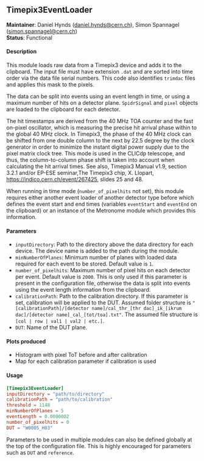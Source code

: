 ## Timepix3EventLoader
**Maintainer**: Daniel Hynds (<daniel.hynds@cern.ch>), Simon Spannagel (<simon.spannagel@cern.ch>)  
**Status**: Functional

#### Description
This module loads raw data from a Timepix3 device and adds it to the clipboard. The input file must have extension `.dat` and are sorted into time order via the data file serial numbers. This code also identifies `trimdac` files and applies this mask to the pixels.

The data can be split into events using an event length in time, or using a maximum number of hits on a detector plane. `SpidrSignal` and `pixel` objects are loaded to the clipboard for each detector.

The hit timestamps are derived from the 40 MHz TOA counter and the fast on-pixel oscillator, which is measuring the precise hit arrival phase within to the global 40 MHz clock. In Timepix3, the phase of the 40 MHz clock can be shifted from one double column to the next by 22.5 degree by the clock generator in order to minimize the instant digital power supply due to the pixel matrix clock tree. This mode is used in the CLICdp telescope, and thus, the column-to-column phase shift is taken into account when calculating the hit arrival times. See also, Timepix3 Manual v1.9, section 3.2.1 and/or EP-ESE seminar,The Timepix3 chip, X. Llopart, https://indico.cern.ch/event/267425, slides 25 and 48.

When running in time mode (`number_of_pixelhits` not set), this module requires either another event loader of another detector type before which defines the event start and end times (variables `eventStart` and `eventEnd` on the clipboard) or an instance of the Metronome module which provides this information.

#### Parameters
* `inputDirectory`: Path to the directory above the data directory for each device. The device name is added to the path during the module.
* `minNumberOfPlanes`: Minimum number of planes with loaded data required for each event to be stored. Default value is `1`.
* `number_of_pixelhits`: Maximum number of pixel hits on each detector per event. Default value is `2000`. This is only used if this parameter is present in the configuration file, otherwise the data is split into events using the event length information from the clipboard.
* `calibrationPath`: Path to the calibration directory. If this parameter is set, calibration will be applied to the DUT. Assumed folder structure is `"[calibrationPath]/[detector name]/cal_thr_[thr dac]_ik_[ikrum dac]/[detector name]_cal_[tot/toa].txt"`. The assumed file structure is `[col | row | val1 | val2 | etc.]`.
* `DUT`: Name of the DUT plane.

#### Plots produced
* Histogram with pixel ToT before and after calibration
* Map for each calibration parameter if calibration is used

#### Usage
```toml
[Timepix3EventLoader]
inputDirectory = "path/to/directory"
calibrationPath = "path/to/calibration"
threshold = 1148
minNumberOfPlanes = 5
eventLength = 0.0000002
number_of_pixelhits = 0
DUT = "W0005_H03"
```
Parameters to be used in multiple modules can also be defined globally at the top of the configuration file. This is highly encouraged for parameters such as `DUT` and `reference`.
